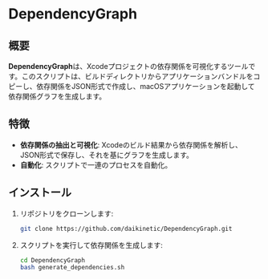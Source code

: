 # DependencyGraph

## 概要

**DependencyGraph**は、Xcodeプロジェクトの依存関係を可視化するツールです。このスクリプトは、ビルドディレクトリからアプリケーションバンドルをコピーし、依存関係をJSON形式で作成し、macOSアプリケーションを起動して依存関係グラフを生成します。

## 特徴

- **依存関係の抽出と可視化**: Xcodeのビルド結果から依存関係を解析し、JSON形式で保存し、それを基にグラフを生成します。
- **自動化**: スクリプトで一連のプロセスを自動化。

## インストール

1. リポジトリをクローンします:
   ```sh
   git clone https://github.com/daikinetic/DependencyGraph.git
   ```
2. スクリプトを実行して依存関係を生成します:
   ```sh
   cd DependencyGraph
   bash generate_dependencies.sh
   ```
